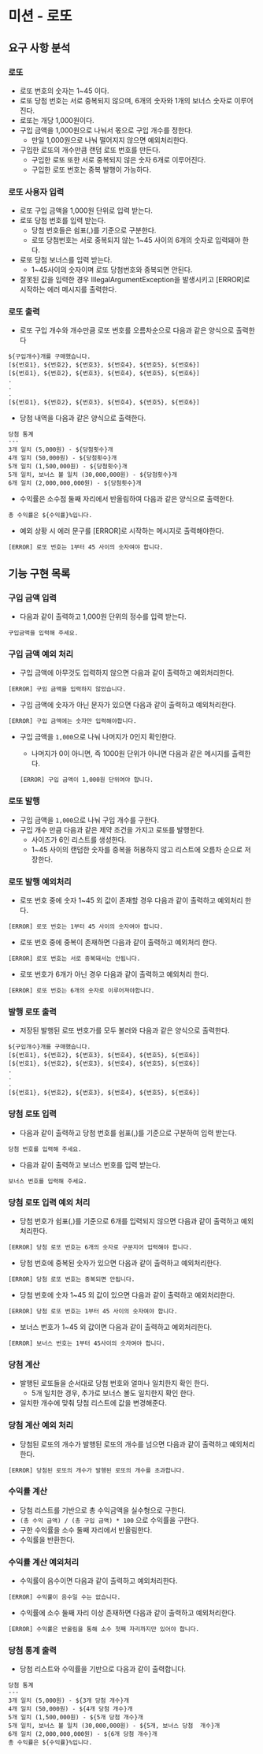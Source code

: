 # 미션 - 로또
## 요구 사항 분석
### 로또
- 로또 번호의 숫자는 1~45 이다.
- 로또 당첨 번호는 서로 중복되지 않으며, 6개의 숫자와 1개의 보너스 숫자로 이루어진다.
- 로또는 개당 1,000원이다.
- 구입 금액을 1,000원으로 나눠서 몫으로 구입 개수를 정한다.
    - 만일 1,000원으로 나눠 떨어지지 않으면 예외처리한다.
- 구입한 로또의 개수만큼 랜덤 로또 번호를 만든다.
    - 구입한 로또 또한 서로 중복되지 않은 숫자 6개로 이루어진다.
    - 구입한 로또 번호는 중복 발행이 가능하다.

### 로또 사용자 입력
- 로또 구입 금액을 1,000원 단위로 입력 받는다.
- 로또 당첨 번호를 입력 받는다.
    - 당첨 번호들은 쉼표(,)를 기준으로 구분한다.
    - 로또 당첨번호는 서로 중복되지 않는 1~45 사이의 6개의 숫자로 입력돼야 한다.
- 로또 당첨 보너스를 입력 받는다.
    - 1~45사이의 숫자이며 로또 당첨번호와 중복되면 안된다.
- 잘못된 값을 입력한 경우 IllegalArgumentException을 발생시키고 [ERROR]로 시작하는 에러 메시지를 출력한다.

### 로또 출력
- 로또 구입 개수와 개수만큼 로또 번호를 오름차순으로 다음과 같은 양식으로 출력한다

```
${구입개수}개를 구매했습니다.
[${번호1}, ${번호2}, ${번호3}, ${번호4}, ${번호5}, ${번호6}]
[${번호1}, ${번호2}, ${번호3}, ${번호4}, ${번호5}, ${번호6}]
.
.
.
[${번호1}, ${번호2}, ${번호3}, ${번호4}, ${번호5}, ${번호6}]
```

- 당첨 내역을 다음과 같은 양식으로 출력한다.

```
당첨 통계
---
3개 일치 (5,000원) - ${당첨횟수}개
4개 일치 (50,000원) - ${당첨횟수}개
5개 일치 (1,500,000원) - ${당첨횟수}개
5개 일치, 보너스 볼 일치 (30,000,000원) - ${당첨횟수}개
6개 일치 (2,000,000,000원) - ${당첨횟수}개
```

- 수익률은 소수점 둘째 자리에서 반올림하여 다음과 같은 양식으로 출력한다.

```
총 수익률은 ${수익률}%입니다.
```

- 예외 상황 시 에러 문구를 [ERROR]로 시작하는 메시지로 출력해야한다.

```
[ERROR] 로또 번호는 1부터 45 사이의 숫자여야 합니다.
```

## 기능 구현 목록
### 구입 금액 입력
- 다음과 같이 출력하고 1,000원 단위의 정수를 입력 받는다.

```
구입금액을 입력해 주세요.
```

### 구입 금액 예외 처리
- 구입 금액에 아무것도 입력하지 않으면 다음과 같이 출력하고 예외처리한다.

```
[ERROR] 구임 금액을 입력하지 않았습니다.
```

- 구입 금액에 숫자가 아닌 문자가 있으면 다음과 같이 출력하고 예외처리한다.

```
[ERROR] 구입 금액에는 숫자만 입력해야합니다.
```

- 구입 금액을 `1,000`으로 나눠 나머지가 0인지 확인한다.
    - 나머지가 0이 아니면, 즉 1000원 단위가 아니면 다음과 같은 메시지를 출력한다.

    ```
    [ERROR] 구입 금액이 1,000원 단위여야 합니다.
    ```

### 로또 발행
- 구입 금액을 `1,000`으로 나눠 구입 개수를 구한다.
- 구입 개수 만큼 다음과 같은 제약 조건을 가지고 로또를 발행한다.
    - 사이즈가 6인 리스트를 생성한다.
    - 1~45 사이의 랜덤한 숫자를 중복을 허용하지 않고 리스트에 오름차 순으로 저장한다.

### 로또 발행 예외처리
- 로또 번호 중에 숫자 1~45 외 값이 존재할 경우 다음과 같이 출력하고 예외처리 한다.

```
[ERROR] 로또 번호는 1부터 45 사이의 숫자여야 합니다.
```

- 로또 번호 중에 중복이 존재하면 다음과 같이 출력하고 예외처리 한다.

```
[ERROR] 로또 번호는 서로 중복돼서는 안됩니다.
```

- 로또 번호가 6개가 아닌 경우 다음과 같이 출력하고 예외처리 한다.

```
[ERROR] 로또 번호는 6개의 숫자로 이루어져야합니다.
```


### 발행 로또 출력
- 저장된 발행된 로또 번호가를 모두 불러와 다음과 같은 양식으로 출력한다.

```
${구입개수}개를 구매했습니다.
[${번호1}, ${번호2}, ${번호3}, ${번호4}, ${번호5}, ${번호6}]
[${번호1}, ${번호2}, ${번호3}, ${번호4}, ${번호5}, ${번호6}]
.
.
.
[${번호1}, ${번호2}, ${번호3}, ${번호4}, ${번호5}, ${번호6}]
```

### 당첨 로또 입력
- 다음과 같이 출력하고 당첨 번호를 쉼표(,)를 기준으로 구분하여 입력 받는다.

```
당첨 번호를 입력해 주세요.
```

- 다음과 같이 출력하고 보너스 번호를 입력 받는다.

```
보너스 번호를 입력해 주세요.
```

### 당첨 로또 입력 예외 처리
- 당첨 번호가 쉼표(,)를 기준으로 6개를 입력되지 않으면 다음과 같이 출력하고 예외처리한다.

```
[ERROR] 당첨 로또 번호는 6개의 숫자로 구분지어 입력해야 합니다.
```

- 당첨 번호에 중복된 숫자가 있으면 다음과 같이 출력하고 예외처리한다.

```
[ERROR] 당첨 로또 번호는 중복되면 안됩니다.
```

- 당첨 번호에 숫자 1~45 외 값이 있으면 다음과 같이 출력하고 예외처리한다.

```
[ERROR] 당첨 로또 번호는 1부터 45 사이의 숫자여야 합니다.
```

- 보너스 번호가 1~45 외 값이면 다음과 같이 출력하고 예외처리한다.

```
[ERROR] 보너스 번호는 1부터 45사이의 숫자여야 합니다.
```

### 당첨 계산
- 발행된 로또들을 순서대로 당첨 번호와 얼마나 일치한지 확인 한다.
    - 5개 일치한 경우, 추가로 보너스 볼도 일치한지 확인 한다.
- 일치한 개수에 맞춰 당첨 리스트에 값을 변경해준다.

### 당첨 계산 예외 처리
- 당첨된 로또의 개수가 발행된 로또의 개수를 넘으면 다음과 같이 출력하고 예외처리한다.

```
[ERROR] 당첨된 로또의 개수가 발행된 로또의 개수를 초과합니다.
```

### 수익률 계산
- 당첨 리스트를 기반으로 총 수익금액을 실수형으로 구한다.
- `(총 수익 금액) / (총 구입 금액) * 100` 으로 수익률을 구한다.
- 구한 수익률을 소수 둘째 자리에서 반올림한다.
- 수익률을 반환한다.

### 수익률 계산 예외처리
- 수익률이 음수이면 다음과 같이 출력하고 예외처리한다.

```
[ERROR] 수익률이 음수일 수는 없습니다.
```

- 수익률에 소수 둘째 자리 이상 존재하면 다음과 같이 출력하고 예외처리한다.

```
[ERROR] 수익률은 반올림을 통해 소수 첫째 자리까지만 있어야 합니다.
```

### 당첨 통계 출력
- 당첨 리스트와 수익률을 기반으로 다음과 같이 출력합니다.
```
당첨 통계
---
3개 일치 (5,000원) - ${3개 당첨 개수}개
4개 일치 (50,000원) - ${4개 당첨 개수}개
5개 일치 (1,500,000원) - ${5개 당첨 개수}개
5개 일치, 보너스 볼 일치 (30,000,000원) - ${5개, 보너스 당첨  개수}개
6개 일치 (2,000,000,000원) - ${6개 당첨 개수}개
총 수익률은 ${수익률}%입니다.
```